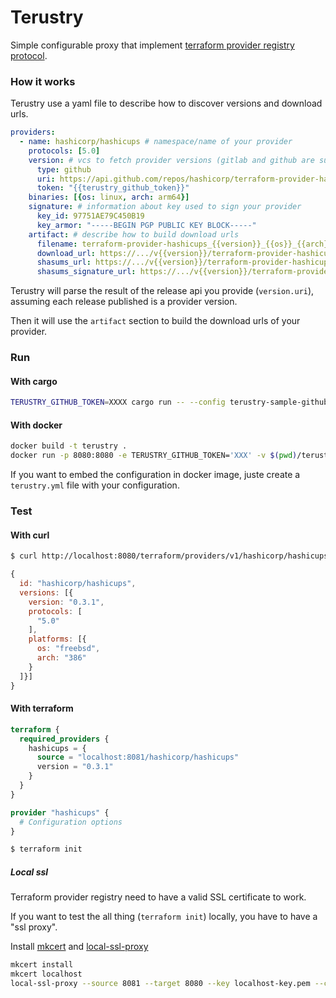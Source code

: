 # Terustry
Simple configurable proxy that implement [terraform provider registry protocol](https://www.terraform.io/docs/internals/provider-registry-protocol.html).

### How it works
Terustry use a yaml file to describe how to discover versions and download urls.
```yaml
providers:
  - name: hashicorp/hashicups # namespace/name of your provider
    protocols: [5.0]
    version: # vcs to fetch provider versions (gitlab and github are supported)
      type: github 
      uri: https://api.github.com/repos/hashicorp/terraform-provider-hashicups/releases # url of the release api of your vcs
      token: "{{terustry_github_token}}"
    binaries: [{os: linux, arch: arm64}]
    signature: # information about key used to sign your provider
      key_id: 97751AE79C450B19
      key_armor: "-----BEGIN PGP PUBLIC KEY BLOCK-----"
    artifact: # describe how to build download urls
      filename: terraform-provider-hashicups_{{version}}_{{os}}_{{arch}}.zip
      download_url: https://.../v{{version}}/terraform-provider-hashicups_{{version}}_{{os}}_{{arch}}.zip
      shasums_url: https://.../v{{version}}/terraform-provider-hashicups_{{version}}_SHA256SUMS
      shasums_signature_url: https://.../v{{version}}/terraform-provider-hashicups_{{version}}_SHA256SUMS.sig
```

Terustry will parse the result of the release api you provide (`version.uri`), assuming each release published is a provider version.

Then it will use the `artifact` section to build the download urls of your provider.


### Run

#### With cargo
```bash
TERUSTRY_GITHUB_TOKEN=XXXX cargo run -- --config terustry-sample-github.yml
```

#### With docker
```bash
docker build -t terustry .
docker run -p 8080:8080 -e TERUSTRY_GITHUB_TOKEN='XXX' -v $(pwd)/terustry-sample-github.yml:/etc/terustry.yml --rm -it terustry
```

If you want to embed the configuration in docker image, juste create a `terustry.yml` file with your configuration.

### Test
#### With curl
```bash
$ curl http://localhost:8080/terraform/providers/v1/hashicorp/hashicups/versions
```
```javascript
{
  id: "hashicorp/hashicups",
  versions: [{
    version: "0.3.1",
    protocols: [
      "5.0"
    ],
    platforms: [{
      os: "freebsd",
      arch: "386"
    }
  ]}]
}
```
#### With terraform
```terraform
terraform {
  required_providers {
    hashicups = {
      source = "localhost:8081/hashicorp/hashicups"
      version = "0.3.1"
    }
  }
}

provider "hashicups" {
  # Configuration options
}
```

```bash
$ terraform init
```
##### Local ssl
Terraform provider registry need to have a valid SSL certificate to work.

If you want to test the all thing (`terraform init`) locally, you have to have a "ssl proxy".

Install [mkcert](https://github.com/FiloSottile/mkcert) and [local-ssl-proxy](https://github.com/cameronhunter/local-ssl-proxy)

```bash
mkcert install
mkcert localhost
local-ssl-proxy --source 8081 --target 8080 --key localhost-key.pem --cert localhost.pem
```

